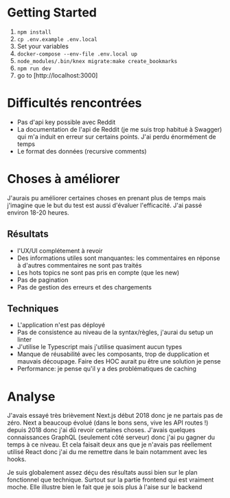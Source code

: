 # Getting Started
1. `npm install`
2. `cp .env.example .env.local`
3. Set your variables
3. `docker-compose --env-file .env.local up`
4. `node_modules/.bin/knex migrate:make create_bookmarks`
5. `npm run dev`
6. go to [http://localhost:3000]

# Difficultés rencontrées
* Pas d'api key possible avec Reddit
* La documentation de l'api de Reddit (je me suis trop habitué à Swagger) qui m'a induit en erreur sur certains points. J'ai perdu énormément de temps
* Le format des données (recursive comments)

# Choses à améliorer
J'aurais pu améliorer certaines choses en prenant plus de temps mais j'imagine que le but du test est aussi d'évaluer l'efficacité.
J'ai passé environ 18-20 heures.

## Résultats
* l'UX/UI complétement à revoir
* Des informations utiles sont manquantes: les commentaires en réponse à d'autres commentaires ne sont pas traités
* Les hots topics ne sont pas pris en compte (que les new)
* Pas de pagination
* Pas de gestion des erreurs et des chargements

## Techniques
* L'application n'est pas déployé
* Pas de consistence au niveau de la syntax/règles, j'aurai du setup un linter
* J'utilise le Typescript mais j'utilise quasiment aucun types
* Manque de réusabilité avec les composants, trop de dupplication et mauvais découpage. Faire des HOC aurait pu être une solution je pense
* Performance: je pense qu'il y a des problématiques de caching

# Analyse
J'avais essayé très brièvement Next.js début 2018 donc je ne partais pas de zéro.
Next a beaucoup évolué (dans le bons sens, vive les API routes !) depuis 2018 donc j'ai dû revoir certaines choses.
J'avais quelques connaissances GraphQL (seulement côté serveur) donc j'ai pu gagner du temps à ce niveau.
Et cela faisait deux ans que je n'avais pas réellement utilisé React donc j'ai du me remettre dans le bain notamment avec les hooks.

Je suis globalement assez déçu des résultats aussi bien sur le plan fonctionnel que technique. 
Surtout sur la partie frontend qui est vraiment moche.
Elle illustre bien le fait que je sois plus à l'aise sur le backend